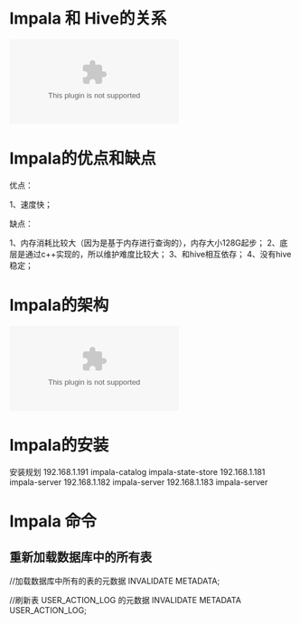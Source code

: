 
# Impala 和 Hive的关系

![enter description here](./images/impala-base001(impala和hive的关系).xls)

# Impala的优点和缺点

优点：

1、速度快；
	 
缺点：

1、内存消耗比较大（因为是基于内存进行查询的），内存大小128G起步；
2、底层是通过c++实现的，所以维护难度比较大；
3、和hive相互依存；
4、没有hive稳定；

# Impala的架构

![enter description here](./images/impala-base002(impala的架构).xls)


# Impala的安装

安装规划
192.168.1.191 impala-catalog impala-state-store
192.168.1.181 impala-server
192.168.1.182 impala-server
192.168.1.183 impala-server

# Impala 命令

## 重新加载数据库中的所有表

//加载数据库中所有的表的元数据
INVALIDATE METADATA;

//刷新表 USER_ACTION_LOG 的元数据
INVALIDATE METADATA USER_ACTION_LOG;